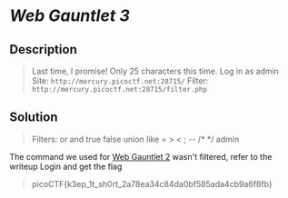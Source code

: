 # **_Web Gauntlet 3_**
## Description
>Last time, I promise! Only 25 characters this time. Log in as admin Site: `http://mercury.picoctf.net:28715/` Filter: `http://mercury.picoctf.net:28715/filter.php`

## Solution
>Filters: or and true false union like = > < ; -- /* */ admin

The command we used for [Web Gauntlet 2](https://github.com/sleepLazy/CTF-Writeups/blob/main/picoCTF/Web%20Gauntlet%202.md) wasn't filtered, refer to the writeup
Login and get the flag
>picoCTF{k3ep_1t_sh0rt_2a78ea34c84da0bf585ada4cb9a6f8fb}